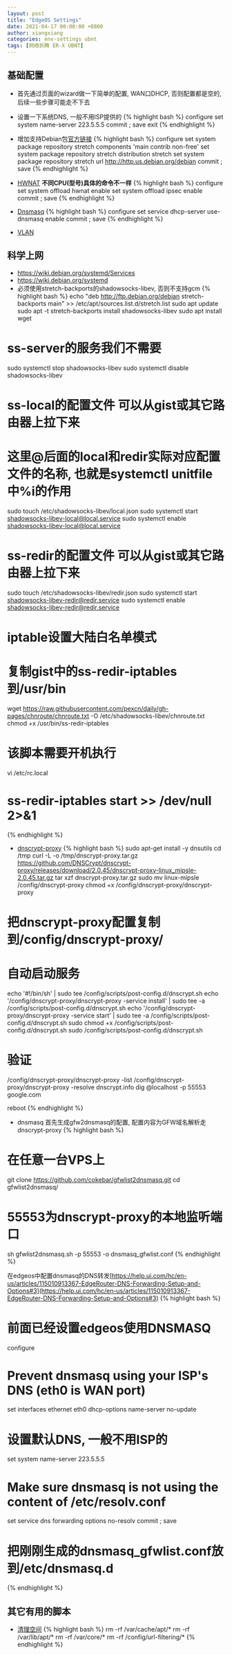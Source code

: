 ```yaml
---
layout: post
title: "EdgeOS Settings"
date: 2021-04-17 00:00:00 +0800
author: xiangxiang
categories: env-settings ubnt
tags: [网络折腾 ER-X UBNT]
---
```


## 基础配置
- 首先通过页面的wizard做一下简单的配置, WAN口DHCP, 否则配置都是空的, 后续一些步骤可能走不下去

- 设置一下系统DNS, 一般不用ISP提供的
{% highlight bash %}
configure
set system name-server 223.5.5.5
commit ; save
exit
{% endhighlight %}

- 增加支持Debian包[官方链接](https://help.ui.com/hc/en-us/articles/205202560-EdgeRouter-Add-Debian-Packages-to-EdgeOS#2)
{% highlight bash %}
configure
set system package repository stretch components 'main contrib non-free' 
set system package repository stretch distribution stretch
set system package repository stretch url http://http.us.debian.org/debian
commit ; save
{% endhighlight %}

- [HWNAT](https://help.ui.com/hc/en-us/articles/115006567467-EdgeRouter-Hardware-Offloading)
**不同CPU(型号)具体的命令不一样**
{% highlight bash %}
configure
set system offload hwnat enable
set system offload ipsec enable
commit ; save
{% endhighlight %}

- [Dnsmasq](https://help.ui.com/hc/en-us/articles/115002673188-EdgeRouter-DHCP-Server-Using-Dnsmasq)
{% highlight bash %}
configure
set service dhcp-server use-dnsmasq enable 
commit ; save
{% endhighlight %}

- [VLAN](https://help.ui.com/hc/en-us/articles/115012700967-EdgeRouter-VLAN-Aware-Switch)


## 科学上网
- https://wiki.debian.org/systemd/Services
- https://wiki.debian.org/systemd
- 必须使用stretch-backports的shadowsocks-libev, 否则不支持gcm
{% highlight bash %}
echo "deb http://ftp.debian.org/debian stretch-backports main" >>  /etc/apt/sources.list.d/stretch.list
sudo apt update
sudo apt -t stretch-backports install shadowsocks-libev
sudo apt install wget
# ss-server的服务我们不需要
sudo systemctl stop shadowsocks-libev
sudo systemctl disable shadowsocks-libev

# ss-local的配置文件 可以从gist或其它路由器上拉下来
# 这里@后面的local和redir实际对应配置文件的名称, 也就是systemctl unitfile中%i的作用
sudo touch /etc/shadowsocks-libev/local.json
sudo systemctl start shadowsocks-libev-local@local.service
sudo systemctl enable shadowsocks-libev-local@local.service

# ss-redir的配置文件 可以从gist或其它路由器上拉下来
sudo touch /etc/shadowsocks-libev/redir.json
sudo systemctl start shadowsocks-libev-redir@redir.service
sudo systemctl enable shadowsocks-libev-redir@redir.service

# iptable设置大陆白名单模式
# 复制gist中的ss-redir-iptables到/usr/bin
wget https://raw.githubusercontent.com/pexcn/daily/gh-pages/chnroute/chnroute.txt -O /etc/shadowsocks-libev/chnroute.txt
chmod +x /usr/bin/ss-redir-iptables
# 该脚本需要开机执行
vi /etc/rc.local
# ss-redir-iptables start >> /dev/null 2>&1
{% endhighlight %}


- [dnscrypt-proxy](https://github.com/DNSCrypt/dnscrypt-proxy/wiki/Installation-on-EdgeOS)
{% highlight bash %}
sudo apt-get install -y dnsutils
cd /tmp
curl -L -o /tmp/dnscrypt-proxy.tar.gz https://github.com/DNSCrypt/dnscrypt-proxy/releases/download/2.0.45/dnscrypt-proxy-linux_mipsle-2.0.45.tar.gz
tar xzf dnscrypt-proxy.tar.gz
sudo mv linux-mipsle /config/dnscrypt-proxy
chmod +x /config/dnscrypt-proxy/dnscrypt-proxy
# 把dnscrypt-proxy配置复制到/config/dnscrypt-proxy/

# 自动启动服务
echo '#!/bin/sh' | sudo tee /config/scripts/post-config.d/dnscrypt.sh
echo '/config/dnscrypt-proxy/dnscrypt-proxy -service install' | sudo tee -a /config/scripts/post-config.d/dnscrypt.sh
echo '/config/dnscrypt-proxy/dnscrypt-proxy -service start' | sudo tee -a /config/scripts/post-config.d/dnscrypt.sh
sudo chmod +x /config/scripts/post-config.d/dnscrypt.sh
sudo /config/scripts/post-config.d/dnscrypt.sh

# 验证
/config/dnscrypt-proxy/dnscrypt-proxy -list
/config/dnscrypt-proxy/dnscrypt-proxy -resolve dnscrypt.info
dig @localhost -p 55553 google.com

reboot
{% endhighlight %}

- dnsmasq
首先生成gfw2dnsmasq的配置, 配置内容为GFW域名解析走dnscrypt-proxy
{% highlight bash %}
# 在任意一台VPS上
git clone https://github.com/cokebar/gfwlist2dnsmasq.git
cd gfwlist2dnsmasq/

# 55553为dnscrypt-proxy的本地监听端口
sh gfwlist2dnsmasq.sh -p 55553 -o dnsmasq_gfwlist.conf
{% endhighlight %}

在edgeos中配置dnsmasq的DNS转发[https://help.ui.com/hc/en-us/articles/115010913367-EdgeRouter-DNS-Forwarding-Setup-and-Options#3](https://help.ui.com/hc/en-us/articles/115010913367-EdgeRouter-DNS-Forwarding-Setup-and-Options#3)
{% highlight bash %}
# 前面已经设置edgeos使用DNSMASQ
configure
# Prevent dnsmasq using your ISP's DNS (eth0 is WAN port)
set interfaces ethernet eth0 dhcp-options name-server no-update

# 设置默认DNS, 一般不用ISP的
set system name-server 223.5.5.5

# Make sure dnsmasq is not using the content of /etc/resolv.conf
set service dns forwarding options no-resolv
commit ; save

# 把刚刚生成的dnsmasq_gfwlist.conf放到/etc/dnsmasq.d
{% endhighlight %}

## 其它有用的脚本
- [清理空间](https://community.ui.com/questions/ER-X-fw-1-10-0-running-out-of-space-recommended-cleaning/2d1b62a8-8c3d-4838-af4b-8dfc991aa61b)
{% highlight bash %}
rm -rf /var/cache/apt/*
rm -rf /var/lib/apt/*
rm -rf /var/core/*
rm -rf /config/url-filtering/*
{% endhighlight %}

